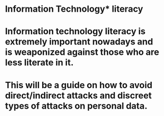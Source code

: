 # Information Technology* literacy
# Information technology literacy is extremely important nowadays and is weaponized against those who are less literate in it.
# This will be a guide on how to avoid direct/indirect attacks and discreet types of attacks on personal data.
